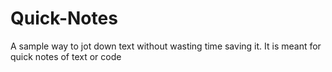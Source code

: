# Quick-Notes

A sample way to jot down text without wasting time saving it. It is meant for quick notes of text or code
